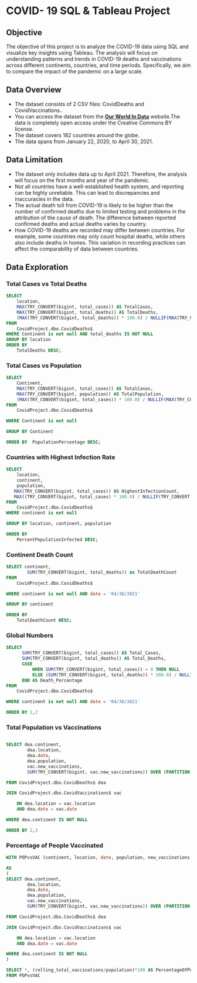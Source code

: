 # COVID- 19 SQL & Tableau Project

## Objective

 The objective of this project is to analyze the COVID-19 data using SQL and visualize key insights using Tableau. The analysis will focus on understanding patterns and trends in COVID-19 deaths and vaccinations across different continents, countries, and time periods. Specifically, we aim to compare the impact of the pandemic on a large scale.

## Data Overview

- The dataset consists of 2 CSV files: CovidDeaths and CovidVaccinations..
- You can access the dataset from the [**Our World In Data**](https://ourworldindata.org/covid-deaths) website.The data is completely open access under the Creative Commons BY license.
- The dataset covers 182 countries around the globe.
- The data spans from January 22, 2020, to April 30, 2021.

## Data Limitation
- The dataset only includes data up to April 2021. Therefore, the analysis will focus on the first months and year of the pandemic.
- Not all countries have a well-established health system, and reporting can be highly unreliable. This can lead to discrepancies and inaccuracies in the data.
- The actual death toll from COVID-19 is likely to be higher than the number of confirmed deaths due to limited testing and problems in the attribution of the cause of death. The difference between reported confirmed deaths and actual deaths varies by country.
- How COVID-19 deaths are recorded may differ between countries. For example, some countries may only count hospital deaths, while others also include deaths in homes. This variation in recording practices can affect the comparability of data between countries.

## Data Exploration

### Total Cases vs Total Deaths

``` SQL
SELECT 
    location,
    MAX(TRY_CONVERT(bigint, total_cases)) AS TotalCases,
    MAX(TRY_CONVERT(bigint, total_deaths)) AS TotalDeaths,
    (MAX(TRY_CONVERT(bigint, total_deaths)) * 100.0) / NULLIF(MAX(TRY_CONVERT(bigint, total_cases)), 0) AS DeathRate
FROM
    CovidProject.dbo.CovidDeaths$
WHERE Continent is not null AND total_deaths IS NOT NULL
GROUP BY location
ORDER BY
    TotalDeaths DESC;
```

### Total Cases vs Population

``` SQL
SELECT 
    Continent,
    MAX(TRY_CONVERT(bigint, total_cases)) AS TotalCases,
    MAX(TRY_CONVERT(bigint, population)) AS TotalPopulation,
    (MAX(TRY_CONVERT(bigint, total_cases)) * 100.0) / NULLIF(MAX(TRY_CONVERT(bigint, population)), 0) AS PopulationPercentage
FROM
    CovidProject.dbo.CovidDeaths$

WHERE Continent is not null

GROUP BY Continent

ORDER BY  PopulationPercentage DESC;

```
### Countries with Highest Infection Rate

``` SQL
SELECT
    location,
	continent,
    population,
   MAX(TRY_CONVERT(bigint, total_cases)) AS HighestInfectionCount,
   MAX((TRY_CONVERT(bigint, total_cases) * 100.0) / NULLIF(TRY_CONVERT(bigint, population), 0)) AS PercentPopulationInfected
FROM
    CovidProject.dbo.CovidDeaths$
WHERE continent is not null

GROUP BY location, continent, population

ORDER BY
    PercentPopulationInfected DESC;
```

### Continent Death Count


``` SQL
SELECT continent,
		SUM(TRY_CONVERT(bigint, total_deaths)) as TotalDeathCount
FROM
    CovidProject.dbo.CovidDeaths$

WHERE continent is not null AND date = '04/30/2021'

GROUP BY continent		

ORDER BY
    TotalDeathCount DESC;
```

### Global Numbers

``` SQL
SELECT 
      SUM(TRY_CONVERT(bigint, total_cases)) AS Total_Cases,
      SUM(TRY_CONVERT(bigint, total_deaths)) AS Total_Deaths,
      CASE
          WHEN SUM(TRY_CONVERT(bigint, total_cases)) = 0 THEN NULL
          ELSE (SUM(TRY_CONVERT(bigint, total_deaths)) * 100.0) / NULLIF(SUM(TRY_CONVERT(bigint, total_cases)), 0)
      END AS Death_Percentage
FROM
    CovidProject.dbo.CovidDeaths$	

WHERE continent is not null AND date = '04/30/2021'

ORDER BY 1,2
```

### Total Population vs Vaccinations

``` SQL

SELECT dea.continent, 
		dea.location,
		dea.date, 
		dea.population, 
		vac.new_vaccinations,
		SUM(TRY_CONVERT(bigint, vac.new_vaccinations)) OVER (PARTITION BY dea.location ORDER BY dea.location, dea.date) AS rolling_total_vaccinations

FROM CovidProject.dbo.CovidDeaths$ dea

JOIN CovidProject.dbo.CovidVaccinations$ vac

	ON dea.location = vac.location
	AND dea.date = vac.date

WHERE dea.continent IS NOT NULL

ORDER BY 2,3
```
### Percentage of People Vaccinated

``` SQL
WITH POPvsVAC (continent, location, date, population, new_vaccinations, rolling_total_vaccinations)

AS
( 
SELECT dea.continent, 
		dea.location,
		dea.date, 
		dea.population, 
		vac.new_vaccinations,
		SUM(TRY_CONVERT(bigint, vac.new_vaccinations)) OVER (PARTITION BY dea.location ORDER BY dea.location, dea.date) AS rolling_total_vaccinations

FROM CovidProject.dbo.CovidDeaths$ dea

JOIN CovidProject.dbo.CovidVaccinations$ vac

	ON dea.location = vac.location
	AND dea.date = vac.date

WHERE dea.continent IS NOT NULL
)

SELECT *, (rolling_total_vaccinations/population)*100 AS PercentageOfPeopleVaccinated
FROM POPvsVAC
```
